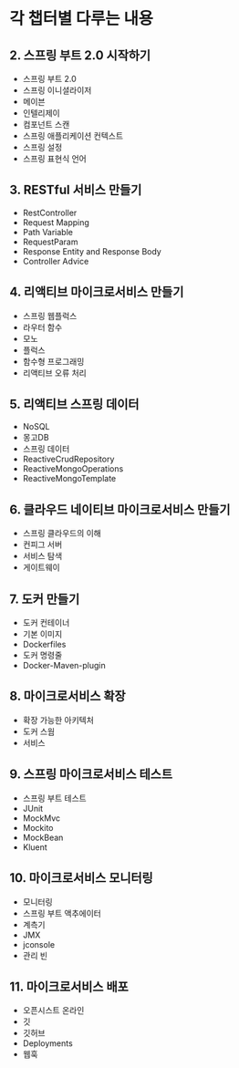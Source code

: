 
# 각 챕터별 다루는 내용

## 2. 스프링 부트 2.0 시작하기
- 스프링 부트 2.0
- 스프링 이니셜라이저
- 메이븐
- 인텔리제이
- 컴포넌트 스캔
- 스프링 애플리케이션 컨텍스트
- 스프링 설정
- 스프링 표현식 언어 

## 3. RESTful 서비스 만들기
- RestController
- Request Mapping
- Path Variable
- RequestParam
- Response Entity and Response Body
- Controller Advice

## 4. 리액티브 마이크로서비스 만들기 
- 스프링 웹플럭스
- 라우터 함수
- 모노
- 플럭스
- 함수형 프로그래밍
- 리액티브 오류 처리

## 5. 리액티브 스프링 데이터
- NoSQL
- 몽고DB
- 스프링 데이터
- ReactiveCrudRepository
- ReactiveMongoOperations
- ReactiveMongoTemplate

## 6. 클라우드 네이티브 마이크로서비스 만들기
- 스프링 클라우드의 이해
- 컨피그 서버
- 서비스 탐색
- 게이트웨이

## 7. 도커 만들기
- 도커 컨테이너
- 기본 이미지
- Dockerfiles
- 도커 명령줄
- Docker-Maven-plugin

## 8. 마이크로서비스 확장
- 확장 가능한 아키텍처
- 도커 스웜
- 서비스

## 9. 스프링 마이크로서비스 테스트
- 스프링 부트 테스트
- JUnit
- MockMvc
- Mockito
- MockBean
- Kluent

## 10. 마이크로서비스 모니터링
- 모니터링
- 스프링 부트 액추에이터
- 계측기
- JMX
- jconsole
- 관리 빈

## 11. 마이크로서비스 배포
- 오픈시스트 온라인
- 깃
- 깃허브
- Deployments
- 웹훅